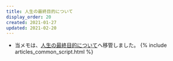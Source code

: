 ```yaml
---
title: 人生の最終目的について
display_order: 20
created: 2021-01-27
updated: 2021-02-20
---
```

- 当メモは、[人生の最終目的について](https://thinktwice.tech/life/purpose/ultimate_goal/)へ移管しました。
{% include articles_common_script.html %}
